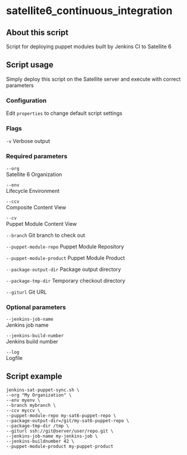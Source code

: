# satellite6_continuous_integration
## About this script
Script for deploying puppet modules built by Jenkins CI to Satellite 6

## Script usage
Simply deploy this script on the Satellite server and execute with correct parameters

### Configuration
Edit `properties` to change default script settings

### Flags
  `-v`
    Verbose output

### Required parameters
  `--org`                 
    Satellite 6 Organization


  `--env`                      
    Lifecycle Environment


  `--ccv`                   
    Composite Content View

  `--cv`                   
    Puppet Module Content View

  `--branch`
    Git branch to check out


  `--puppet-module-repo`
    Puppet Module Repository


  `--puppet-module-product`
    Puppet Module Product


  `--package-output-dir`
    Package output directory


  `--package-tmp-dir`
    Temporary checkout directory


  `--giturl`
    Git URL

### Optional parameters
  `--jenkins-job-name`         
    Jenkins job name

  `--jenkins-build-number`    
    Jenkins build number

  `--log`  
    Logfile

## Script example

```
jenkins-sat-puppet-sync.sh \
--org "My Organization" \
--env myenv \
--branch mybranch \
--ccv myccv \
--puppet-module-repo my-sat6-puppet-repo \
--package-output-dir=/git/my-sat6-puppet-repo \
--package-tmp-dir /tmp \
--giturl ssh://git@server/user/repo.git \
--jenkins-job-name my-jenkins-job \
--jenkins-buildnumber 42 \
--puppet-module-product my-puppet-product
```
